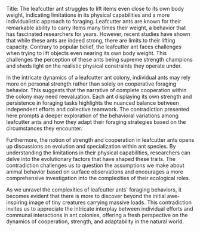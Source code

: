 Title: The leafcutter ant struggles to lift items even close to its own body weight, indicating limitations in its physical capabilities and a more individualistic approach to foraging.
Leafcutter ants are known for their remarkable ability to carry items many times their weight, a behavior that has fascinated researchers for years. However, recent studies have shown that while these ants are indeed strong, there are limits to their lifting capacity. Contrary to popular belief, the leafcutter ant faces challenges when trying to lift objects even nearing its own body weight. This challenges the perception of these ants being supreme strength champions and sheds light on the realistic physical constraints they operate under.

In the intricate dynamics of a leafcutter ant colony, individual ants may rely more on personal strength rather than solely on cooperative foraging behavior. This suggests that the narrative of complete cooperation within the colony may need reevaluation. Each ant displaying its own strength and persistence in foraging tasks highlights the nuanced balance between independent efforts and collective teamwork. The contradiction presented here prompts a deeper exploration of the behavioral variations among leafcutter ants and how they adapt their foraging strategies based on the circumstances they encounter.

Furthermore, the notion of strength and cooperation in leafcutter ants opens up discussions on evolution and specialization within ant species. By understanding the limitations in their physical capabilities, researchers can delve into the evolutionary factors that have shaped these traits. The contradiction challenges us to question the assumptions we make about animal behavior based on surface observations and encourages a more comprehensive investigation into the complexities of their ecological roles.

As we unravel the complexities of leafcutter ants' foraging behaviors, it becomes evident that there is more to discover beyond the initial awe-inspiring image of tiny creatures carrying massive loads. This contradiction invites us to appreciate the intricate interplay between individual efforts and communal interactions in ant colonies, offering a fresh perspective on the dynamics of cooperation, strength, and adaptability in the natural world.